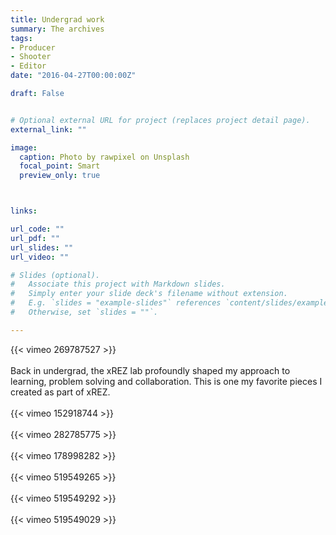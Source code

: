 ```yaml
---
title: Undergrad work
summary: The archives
tags:
- Producer
- Shooter
- Editor
date: "2016-04-27T00:00:00Z"

draft: False


# Optional external URL for project (replaces project detail page).
external_link: ""

image:
  caption: Photo by rawpixel on Unsplash
  focal_point: Smart
  preview_only: true



links:

url_code: ""
url_pdf: ""
url_slides: ""
url_video: ""

# Slides (optional).
#   Associate this project with Markdown slides.
#   Simply enter your slide deck's filename without extension.
#   E.g. `slides = "example-slides"` references `content/slides/example-slides.md`.
#   Otherwise, set `slides = ""`.

---
```


{{< vimeo 269787527 >}}
<br>
<br>
Back in undergrad, the xREZ lab profoundly shaped my approach to learning, problem solving and collaboration. This is one my favorite pieces I created as part of xREZ.
<br>
<br>
{{< vimeo 152918744 >}}
<br>
<br>
{{< vimeo 282785775 >}}
<br>
<br>
{{< vimeo 178998282 >}}
<br>
<br>
{{< vimeo 519549265 >}}
<br>
<br>
{{< vimeo 519549292 >}}
<br>
<br>
{{< vimeo 519549029 >}}
<br>
<br>